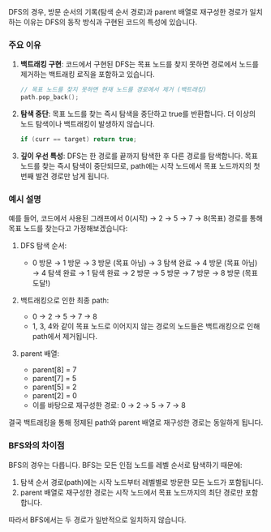 DFS의 경우, 방문 순서의 기록(탐색 순서 경로)과 parent 배열로 재구성한 경로가 일치하는 이유는 DFS의 동작 방식과 구현된 코드의 특성에 있습니다.

### 주요 이유

1. **백트래킹 구현**: 
   코드에서 구현된 DFS는 목표 노드를 찾지 못하면 경로에서 노드를 제거하는 백트래킹 로직을 포함하고 있습니다.
   ```cpp
   // 목표 노드를 찾지 못하면 현재 노드를 경로에서 제거 (백트래킹)
   path.pop_back();
   ```

2. **탐색 중단**: 
   목표 노드를 찾는 즉시 탐색을 중단하고 true를 반환합니다. 더 이상의 노드 탐색이나 백트래킹이 발생하지 않습니다.
   ```cpp
   if (curr == target) return true;
   ```

3. **깊이 우선 특성**: 
   DFS는 한 경로를 끝까지 탐색한 후 다른 경로를 탐색합니다. 목표 노드를 찾는 즉시 탐색이 중단되므로, path에는 시작 노드에서 목표 노드까지의 첫 번째 발견 경로만 남게 됩니다.

### 예시 설명

예를 들어, 코드에서 사용된 그래프에서 0(시작) → 2 → 5 → 7 → 8(목표) 경로를 통해 목표 노드를 찾는다고 가정해보겠습니다:

1. DFS 탐색 순서: 
   - 0 방문 → 1 방문 → 3 방문 (목표 아님) → 3 탐색 완료 → 4 방문 (목표 아님) → 4 탐색 완료 → 1 탐색 완료 → 2 방문 → 5 방문 → 7 방문 → 8 방문 (목표 도달!)

2. 백트래킹으로 인한 최종 path: 
   - 0 → 2 → 5 → 7 → 8
   - 1, 3, 4와 같이 목표 노드로 이어지지 않는 경로의 노드들은 백트래킹으로 인해 path에서 제거됩니다.

3. parent 배열: 
   - parent[8] = 7
   - parent[7] = 5
   - parent[5] = 2
   - parent[2] = 0
   - 이를 바탕으로 재구성한 경로: 0 → 2 → 5 → 7 → 8

결국 백트래킹을 통해 정제된 path와 parent 배열로 재구성한 경로는 동일하게 됩니다.

### BFS와의 차이점

BFS의 경우는 다릅니다. BFS는 모든 인접 노드를 레벨 순서로 탐색하기 때문에:

1. 탐색 순서 경로(path)에는 시작 노드부터 레벨별로 방문한 모든 노드가 포함됩니다.
2. parent 배열로 재구성한 경로는 시작 노드에서 목표 노드까지의 최단 경로만 포함합니다.

따라서 BFS에서는 두 경로가 일반적으로 일치하지 않습니다.